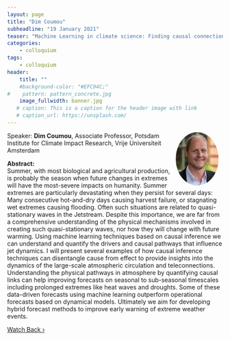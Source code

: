 ```yaml
---
layout: page
title: "Dim Coumou"
subheadline: "19 January 2021"
teaser: "Machine Learning in climate science: Finding causal connections and improving seasonal forecasts"
categories:
    - colloquium
tags:
    - colloquium
header:
    title: ""
    #background-color: "#EFC94C;"
#    pattern: pattern_concrete.jpg
    image_fullwidth: banner.jpg
   # caption: This is a caption for the header image with link
   # caption_url: https://unsplash.com/
---
```


 <img src="../../members/DimCoumou.jpg"
     alt="dimcoumou"
     width="100"
     style="float: right; margin-right: 10px; border-radius:50%;" />

Speaker: **Dim Coumou**, Associate Professor, Potsdam Institute for Climate Impact Research, Vrije Universiteit Amsterdam

**Abstract:** <br/>
Summer, with most biological and agricultural production, is probably the season when future changes in extremes will have the most-severe impacts on humanity. Summer extremes are particularly devastating when they persist for several days: Many consecutive hot-and-dry days causing harvest failure, or stagnating wet extremes causing flooding. Often such situations are related to quasi-stationary waves in the Jetstream. Despite this importance, we are far from a comprehensive understanding of the physical mechanisms involved in creating such quasi-stationary waves, nor how they will change with future warming. Using machine learning techniques based on causal inference we can understand and quantify the drivers and causal pathways that influence jet dynamics. I will present several examples of how causal inference techniques can disentangle cause from effect to provide insights into the dynamics of the large-scale atmospheric circulation and teleconnections. Understanding the physical pathways in atmosphere by quantifying causal links can help improving forecasts on seasonal to sub-seasonal timescales including prolonged extremes like heat waves and droughts. Some of these data-driven forecasts using machine learning outperform operational forecasts based on dynamical models. Ultimately we aim for developing hybrid forecast methods to improve early warning of extreme weather events.

<a class="radius button small" href="https://drive.google.com/file/d/1SlsWmTr8DDIEU-r34xQJQ1ACOsvtiN5E/view?usp=sharing">Watch Back ›</a>
